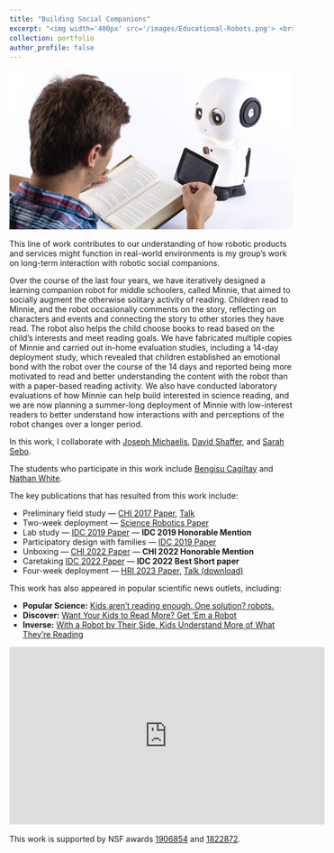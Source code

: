 ```yaml
---
title: "Building Social Companions"
excerpt: "<img width='400px' src='/images/Educational-Robots.png'> <br><br> This line of work contributes to our understanding of how robotic products and services might function in real-world environments is my group’s work on long-term interaction with robotic social companions."
collection: portfolio
author_profile: false
---
```


<img width='600px' src='/images/Educational-Robots.png'>

This line of work contributes to our understanding of how robotic products and services might function in real-world environments is my group’s work on long-term interaction with robotic social companions.

Over the course of the last four years, we have iteratively designed a learning companion robot for middle schoolers, called Minnie, that aimed to socially augment the otherwise solitary activity of reading. Children read to Minnie, and the robot occasionally comments on the story, reflecting on characters and events and connecting the story to other stories they have read. The robot also helps the child choose books to read based on the child’s interests and meet reading goals. We have fabricated multiple copies of Minnie and carried out in-home evaluation studies, including a 14-day deployment study, which revealed that children established an emotional bond with the robot over the course of the 14 days and reported being more motivated to read and better understanding the content with the robot than with a paper-based reading activity. We also have conducted laboratory evaluations of how Minnie can help build interested in science reading, and we are now planning a summer-long deployment of Minnie with low-interest readers to better understand how interactions with and perceptions of the robot changes over a longer period.

In this work, I collaborate with [Joseph Michaelis](https://lsri.uic.edu/profiles/michaelis-joseph/), [David Shaffer](https://lsri.uic.edu/profiles/michaelis-joseph/), and [Sarah Sebo](https://sarahsebo.com).

The students who participate in this work include [Bengisu Cagiltay](https://www.linkedin.com/in/bengisucagiltay/) and [Nathan White](https://robotics.wisc.edu/staff/henrichs-curt/).

The key publications that has resulted from this work include:

* Preliminary field study — [CHI 2017 Paper](https://jmich.people.uic.edu/pubs/chi17-michaelis.pdf), [Talk](https://youtu.be/12htE6jwxto)
* Two-week deployment — [Science Robotics Paper](https://robotics.sciencemag.org/content/3/21/eaat5999.full.pdf)
* Lab study — [IDC 2019 Paper](https://jmich.people.uic.edu/pubs/Michaelis%20&%20Mutlu%20-%20IDC%202019.pdf) — **IDC 2019 Honorable Mention**
* Participatory design with families — [IDC 2019 Paper](https://jmich.people.uic.edu/pubs/Michaelis%20&%20Mutlu%20-%20IDC%202019.pdf)
* Unboxing — [CHI 2022 Paper](https://dl.acm.org/doi/pdf/10.1145/3491102.3501955) — **CHI 2022 Honorable Mention**
* Caretaking [IDC 2022 Paper](https://arxiv.org/pdf/2205.09055) — **IDC 2022 Best Short paper**
* Four-week deployment — [HRI 2023 Paper](https://www.researchgate.net/profile/Bengisu-Cagiltay/publication/368357286_Off_Script_Design_Opportunities_Emerging_from_Long-Term_Social_Robot_Interactions_In-the-Wild/links/6462da3efbaf5b27a4cb5611/Off-Script-Design-Opportunities-Emerging-from-Long-Term-Social-Robot-Interactions-In-the-Wild.pdf), [Talk (download)](https://dl.acm.org/action/downloadSupplement?doi=10.1145%2F3568162.3576978&file=HRI23-fp1125.mp4)

This work has also appeared in popular scientific news outlets, including:

* **Popular Science:** [Kids aren’t reading enough. One solution? robots.](https://www.popsci.com/reading-robot/)
* **Discover:** [Want Your Kids to Read More? Get ‘Em a Robot](http://Want%20Your%20Kids%20to%20Read%20More?%20Get%20'Em%20a%20Robot)
* **Inverse:** [With a Robot by Their Side, Kids Understand More of What They’re Reading](https://www.inverse.com/article/48249-children-are-more-motivated-to-read-when-they-ve-got-a-robot-by-their-side)

<iframe width="560" height="315" src="https://www.youtube.com/embed/12htE6jwxto" title="YouTube video player" frameborder="0" allow="accelerometer; autoplay; clipboard-write; encrypted-media; gyroscope; picture-in-picture" allowfullscreen></iframe>

This work is supported by NSF awards [1906854](https://www.nsf.gov/awardsearch/showAward?AWD_ID=1906854&HistoricalAwards=false) and [1822872](https://www.nsf.gov/awardsearch/showAward?AWD_ID=1822872).
